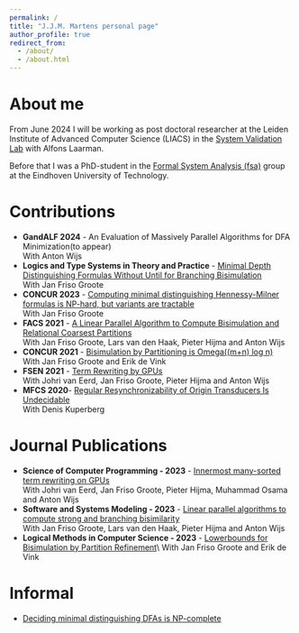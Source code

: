 ```yaml
---
permalink: /
title: "J.J.M. Martens personal page"
author_profile: true
redirect_from: 
  - /about/
  - /about.html
---
```


# About me
From June 2024 I will be working as post doctoral researcher at the Leiden Institute of Advanced Computer Science (LIACS) in the [System Validation Lab](https://svl.liacs.nl/) with Alfons Laarman.

Before that I was a PhD-student in the [Formal System Analysis (fsa)](https://fsa.win.tue.nl/) group at the Eindhoven University of Technology. 
# Contributions
- **GandALF 2024** - An Evaluation of Massively Parallel Algorithms for DFA Minimization(to appear)\
    With Anton Wijs
- **Logics and Type Systems in Theory and Practice** -
  [Minimal Depth Distinguishing Formulas Without Until for Branching Bisimulation](https://doi.org/10.1007/978-3-031-61716-4_12)\
  With Jan Friso Groote
- **CONCUR 2023** - [Computing minimal distinguishing Hennessy-Milner formulas is NP-hard, but variants are tractable
](https://doi.org/10.4230/LIPIcs.CONCUR.2023.32)\
    With Jan Friso Groote
- **FACS 2021** - [A Linear Parallel Algorithm to Compute Bisimulation and Relational Coarsest Partitions](https://arxiv.org/pdf/2105.11788.pdf)\
    With Jan Friso Groote, Lars van den Haak, Pieter Hijma and Anton Wijs 
- **CONCUR 2021** - [Bisimulation by Partitioning is Omega((m+n) log n)](https://doi.org/10.4230/LIPIcs.CONCUR.2021.31)\
    With Jan Friso Groote and Erik de Vink
- **FSEN 2021** - [Term Rewriting by GPUs](https://arxiv.org/pdf/2009.07174.pdf)\
    With Johri van Eerd, Jan Friso Groote, Pieter Hijma and Anton Wijs 
- **MFCS 2020**- [Regular Resynchronizability of Origin Transducers Is Undecidable](https://doi.org/10.4230/LIPIcs.MFCS.2020.58)\
    With Denis Kuperberg

# Journal Publications
- **Science of Computer Programming - 2023** - [Innermost many-sorted term rewriting on GPUs](https://www.sciencedirect.com/science/article/pii/S0167642322001435)\
    With Johri van Eerd, Jan Friso Groote, Pieter Hijma, Muhammad Osama and Anton Wijs 
- **Software and Systems Modeling - 2023** - [Linear parallel algorithms to compute strong and branching bisimilarity](https://doi.org/10.1016/j.scico.2022.102910)\
    With Jan Friso Groote, Lars van den Haak, Pieter Hijma and Anton Wijs
- **Logical Methods in Computer Science - 2023** - [Lowerbounds for Bisimulation by Partition Refinement](https://doi.org/10.46298/lmcs-19(2:10)2023)\
    With Jan Friso Groote and Erik de Vink

# Informal
- [Deciding minimal distinguishing DFAs is NP-complete](https://arxiv.org/abs/2306.03533)
